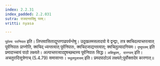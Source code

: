 ```yaml
---
index: 2.2.31
index_padded: 2.2.031
sutra: राजदन्तादिषु परम्।
vritti: nyasa

---
```

`पूर्वस्य परनिपात` इति। लिप्तवासिताद्युप्तगाढपर्यन्तेषु। उदूखलमसलादयो ये द्वन्द्वाः, तत्र क्वचिदल्पाच्तरत्वात् पूर्वनिपातः प्राप्नोति, क्वचिद् ध्यन्तत्वात् पूर्वनिपातः, क्वचिदजाद्यन्तत्वात्; क्वचितुल्यादनियमः। `दृष्दुपलम्` इति प्रमादाच्चायं पाठो लक्ष्यते। अल्पाच्तरत्वादद्दृषच्छब्दस्य पूर्वनिपातः सिद्धः। `अक्षिभ्रुवम्, दारगवम्` इति। अचतुरादिसूत्रेणाच् (5.4.79) समासान्तः। `स्थूलपूलासम्` इति। प्रमदपाठोऽयं लक्ष्यते;पूर्वोक्तादेव कारणात्॥
